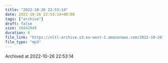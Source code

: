 ```yaml
---
title: "2022-10-26 22:53:14"
date: 2022-10-26 22:53:14+00:00
tags: ["archive"]
draft: false
size: 10442949
duration: 0
file_link: "https://nltl-archive.s3.eu-west-1.amazonaws.com/2022-10-26T225314.mp3"
file_type: "mp3"
---
```

Archived at 2022-10-26 22:53:14
            